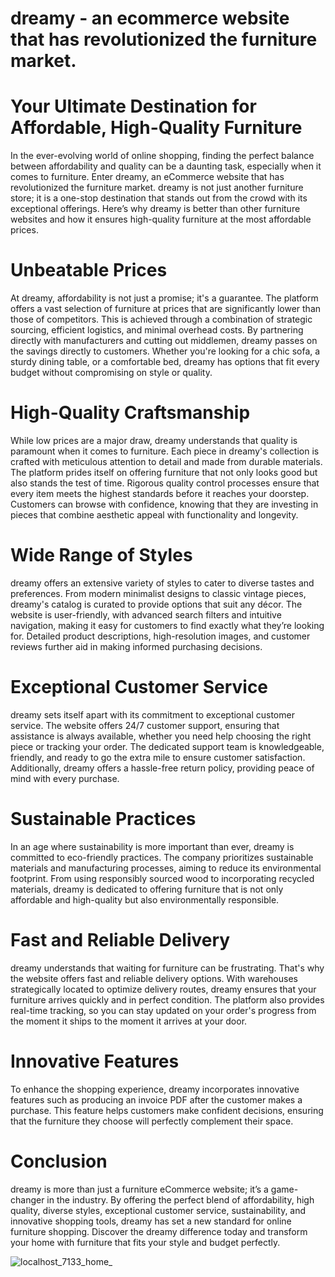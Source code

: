 # dreamy - an ecommerce website that has revolutionized the furniture market. 


# Your Ultimate Destination for Affordable, High-Quality Furniture

In the ever-evolving world of online shopping, finding the perfect balance between affordability and quality can be a daunting task, especially when it comes to furniture. Enter dreamy, an eCommerce website that has revolutionized the furniture market. dreamy is not just another furniture store; it is a one-stop destination that stands out from the crowd with its exceptional offerings. Here’s why dreamy is better than other furniture websites and how it ensures high-quality furniture at the most affordable prices.

# Unbeatable Prices
At dreamy, affordability is not just a promise; it's a guarantee. The platform offers a vast selection of furniture at prices that are significantly lower than those of competitors. This is achieved through a combination of strategic sourcing, efficient logistics, and minimal overhead costs. By partnering directly with manufacturers and cutting out middlemen, dreamy passes on the savings directly to customers. Whether you're looking for a chic sofa, a sturdy dining table, or a comfortable bed, dreamy has options that fit every budget without compromising on style or quality.

# High-Quality Craftsmanship
While low prices are a major draw, dreamy understands that quality is paramount when it comes to furniture. Each piece in dreamy's collection is crafted with meticulous attention to detail and made from durable materials. The platform prides itself on offering furniture that not only looks good but also stands the test of time. Rigorous quality control processes ensure that every item meets the highest standards before it reaches your doorstep. Customers can browse with confidence, knowing that they are investing in pieces that combine aesthetic appeal with functionality and longevity.

# Wide Range of Styles
dreamy offers an extensive variety of styles to cater to diverse tastes and preferences. From modern minimalist designs to classic vintage pieces, dreamy's catalog is curated to provide options that suit any décor. The website is user-friendly, with advanced search filters and intuitive navigation, making it easy for customers to find exactly what they’re looking for. Detailed product descriptions, high-resolution images, and customer reviews further aid in making informed purchasing decisions.

# Exceptional Customer Service
dreamy sets itself apart with its commitment to exceptional customer service. The website offers 24/7 customer support, ensuring that assistance is always available, whether you need help choosing the right piece or tracking your order. The dedicated support team is knowledgeable, friendly, and ready to go the extra mile to ensure customer satisfaction. Additionally, dreamy offers a hassle-free return policy, providing peace of mind with every purchase.

# Sustainable Practices
In an age where sustainability is more important than ever, dreamy is committed to eco-friendly practices. The company prioritizes sustainable materials and manufacturing processes, aiming to reduce its environmental footprint. From using responsibly sourced wood to incorporating recycled materials, dreamy is dedicated to offering furniture that is not only affordable and high-quality but also environmentally responsible.

# Fast and Reliable Delivery
dreamy understands that waiting for furniture can be frustrating. That's why the website offers fast and reliable delivery options. With warehouses strategically located to optimize delivery routes, dreamy ensures that your furniture arrives quickly and in perfect condition. The platform also provides real-time tracking, so you can stay updated on your order's progress from the moment it ships to the moment it arrives at your door.

# Innovative Features
To enhance the shopping experience, dreamy incorporates innovative features such as producing an invoice PDF after the customer makes a purchase. This feature helps customers make confident decisions, ensuring that the furniture they choose will perfectly complement their space.

# Conclusion
dreamy is more than just a furniture eCommerce website; it’s a game-changer in the industry. By offering the perfect blend of affordability, high quality, diverse styles, exceptional customer service, sustainability, and innovative shopping tools, dreamy has set a new standard for online furniture shopping. Discover the dreamy difference today and transform your home with furniture that fits your style and budget perfectly.



![localhost_7133_home_](https://github.com/Ng2k03/dreamy/assets/73320332/36341ea0-b0cb-4724-bab8-981116a4c8d6)
